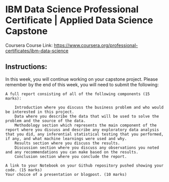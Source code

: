 # IBM Data Science Professional Certificate | Applied Data Science Capstone

Coursera Course Link: https://www.coursera.org/professional-certificates/ibm-data-science
## Instructions:

In this week, you will continue working on your capstone project. Please remember by the end of this week, you will need to submit the following:

    A full report consisting of all of the following components (15 marks):

        Introduction where you discuss the business problem and who would be interested in this project.
        Data where you describe the data that will be used to solve the problem and the source of the data.
        Methodology section which represents the main component of the report where you discuss and describe any exploratory data analysis that you did, any inferential statistical testing that you performed, if any, and what machine learnings were used and why.
        Results section where you discuss the results.
        Discussion section where you discuss any observations you noted and any recommendations you can make based on the results.
        Conclusion section where you conclude the report.

    A link to your Notebook on your Github repository pushed showing your code. (15 marks)
    Your choice of a presentation or blogpost. (10 marks)
